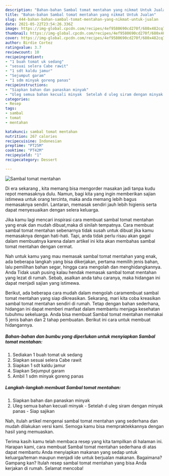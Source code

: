 ```yaml
---
description: "Bahan-bahan Sambal tomat mentahan yang nikmat Untuk Jualan"
title: "Bahan-bahan Sambal tomat mentahan yang nikmat Untuk Jualan"
slug: 444-bahan-bahan-sambal-tomat-mentahan-yang-nikmat-untuk-jualan
date: 2021-05-22T23:54:26.336Z
image: https://img-global.cpcdn.com/recipes/4ef9580690cd270f/680x482cq70/sambal-tomat-mentahan-foto-resep-utama.jpg
thumbnail: https://img-global.cpcdn.com/recipes/4ef9580690cd270f/680x482cq70/sambal-tomat-mentahan-foto-resep-utama.jpg
cover: https://img-global.cpcdn.com/recipes/4ef9580690cd270f/680x482cq70/sambal-tomat-mentahan-foto-resep-utama.jpg
author: Birdie Cortez
ratingvalue: 3.7
reviewcount: 10
recipeingredient:
- "1 buah tomat uk sedang"
- "sesuai selera Cabe rawit"
- "1 sdt kaldu jamur"
- "Sejumput garam"
- "1 sdm minyak goreng panas"
recipeinstructions:
- "Siapkan bahan dan panaskan minyak"
- "Uleg semua bahan kecuali minyak  Setelah d uleg siram dengan minyak panas  Siap sajikan"
categories:
- Resep
tags:
- sambal
- tomat
- mentahan

katakunci: sambal tomat mentahan 
nutrition: 267 calories
recipecuisine: Indonesian
preptime: "PT25M"
cooktime: "PT42M"
recipeyield: "1"
recipecategory: Dessert

---
```



![Sambal tomat mentahan](https://img-global.cpcdn.com/recipes/4ef9580690cd270f/680x482cq70/sambal-tomat-mentahan-foto-resep-utama.jpg)

Di era  sekarang , kita memang bisa mengorder masakan jadi tanpa kudu repot memasaknya dulu. Namun, bagi kita yang ingin memberikan sajian istimewa untuk orang tercinta, maka anda memang lebih bagus memasaknya sendiri. Lantaran, memasak sendiri jauh lebih higienis serta dapat menyesuaikan dengan selera keluarga.

Jika kamu lagi mencari inspirasi cara membuat sambal tomat mentahan yang enak dan mudah dibuat,maka di sinilah tempatnya. Cara membuat sambal tomat mentahan  sebenarnya tidak susah untuk dibuat jika kamu memasaknya dengan hati-hati. Tapi, anda tidak perlu risau akan gagal dalam membuatnya 
karena dalam artikel ini kita akan membahas sambal tomat mentahan dengan cermat.  



Nah untuk kamu yang mau memasak sambal tomat mentahan yang enak, ada beberapa langkah yang bisa dikerjakan, pertama memilih jenis bahan, lalu pemilihan bahan segar, hingga cara mengolah dan menghidangkannya. Anda Tidak usah pusing kalau hendak memasak sambal tomat mentahan yang lezat di rumah. Sebab, asalkan anda  tahu caranya, maka hidangan ini dapat menjadi sajian yang istimewa.

Berikut, ada beberapa cara mudah dalam mengolah caramembuat sambal tomat mentahan yang siap dikreasikan. Sekarang, mari kita coba kreasikan sambal tomat mentahan sendiri di rumah. Tetap dengan bahan sederhana, hidangan ini dapat memberi manfaat dalam membantu menjaga kesehatan tubuhmu sekeluarga. Anda bisa membuat Sambal tomat mentahan memakai 5 jenis bahan dan 2 tahap pembuatan. Berikut ini cara untuk membuat hidangannya.

<!--inarticleads1-->

##### Bahan-bahan dan bumbu yang diperlukan untuk menyiapkan Sambal tomat mentahan:

1. Sediakan 1 buah tomat uk sedang
1. Siapkan sesuai selera Cabe rawit
1. Siapkan 1 sdt kaldu jamur
1. Siapkan Sejumput garam
1. Ambil 1 sdm minyak goreng panas




<!--inarticleads2-->

##### Langkah-langkah membuat Sambal tomat mentahan:

1. Siapkan bahan dan panaskan minyak
1. Uleg semua bahan kecuali minyak  - Setelah d uleg siram dengan minyak panas  - Siap sajikan




Nah, itulah artikel mengenai  sambal tomat mentahan  yang sederhana dan mudah dilakukan versi kami. Semoga kamu bisa mempraktekkannya dengan hasil yang memuaskan. 

Terima kasih kamu telah membaca resep yang kita tampilkan di halaman ini. Harapan kami, cara membuat  Sambal tomat mentahan sederhana di atas dapat membantu Anda menyiapkan makanan yang sedap untuk keluarga/teman maupun menjadi ide untuk berjualan makanan. Bagaimana? Gampang kan? Itulah resep sambal tomat mentahan yang bisa Anda kerjakan di rumah. Selamat mencoba!

